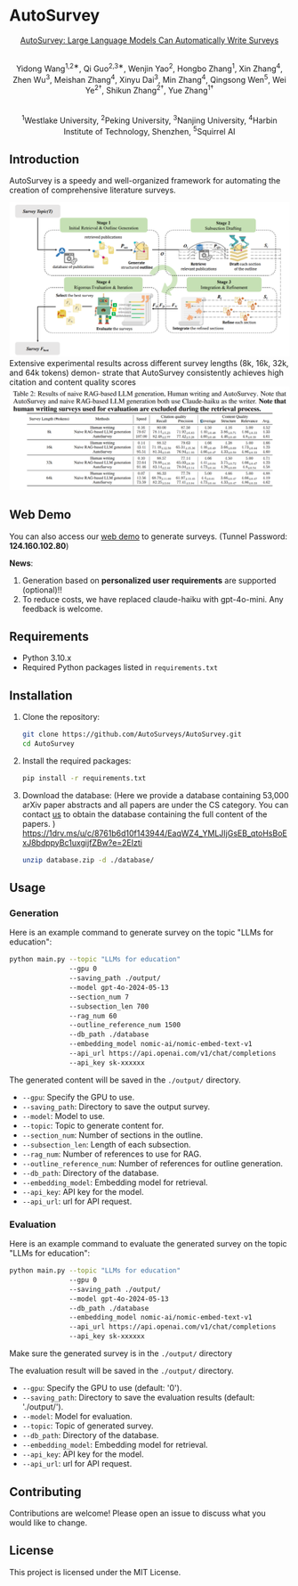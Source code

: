 # AutoSurvey
<p align="center">
   <a href="https://arxiv.org/abs/2406.10252">AutoSurvey: Large Language Models Can Automatically Write Surveys</a>
</p>
<p align="center">
  <strong></strong><br>
  Yidong Wang<sup>1,2∗</sup>, Qi Guo<sup>2,3∗</sup>, Wenjin Yao<sup>2</sup>, Hongbo Zhang<sup>1</sup>, Xin Zhang<sup>4</sup>, Zhen Wu<sup>3</sup>, Meishan Zhang<sup>4</sup>, Xinyu Dai<sup>3</sup>, Min Zhang<sup>4</sup>, Qingsong Wen<sup>5</sup>, Wei Ye<sup>2†</sup>, Shikun Zhang<sup>2†</sup>, Yue Zhang<sup>1†</sup>
  <br><br>
  <strong></strong><br>
  <sup>1</sup>Westlake University, <sup>2</sup>Peking University, <sup>3</sup>Nanjing University, <sup>4</sup>Harbin Institute of Technology, Shenzhen, <sup>5</sup>Squirrel AI
</p>

## Introduction

AutoSurvey is a speedy and well-organized framework for automating the creation of comprehensive literature surveys.

![Overview](figs/overview.png)
Extensive experimental results across different survey lengths (8k, 16k, 32k, and 64k tokens) demon-
strate that AutoSurvey consistently achieves high citation and content quality scores
![Overview](figs/main_fig.png)

## Web Demo
You can also access our [web demo](https://autosurvey.loca.lt) to generate surveys.
(Tunnel Password: **124.160.102.80**)

**News**: 
   1. Generation based on **personalized user requirements** are supported (optional)!!
   2. To reduce costs, we have replaced claude-haiku with gpt-4o-mini. Any feedback is welcome. 

## Requirements

- Python 3.10.x
- Required Python packages listed in `requirements.txt`

## Installation

1. Clone the repository:
   ```sh
   git clone https://github.com/AutoSurveys/AutoSurvey.git
   cd AutoSurvey
   ```

2. Install the required packages:
   ```sh
   pip install -r requirements.txt
   ```

3. Download the database: (Here we provide a database containing 53,000 arXiv paper abstracts and all papers are under the CS category. You can contact [us](mailto:qguo@smail.nju.edu.cn) to obtain the database containing the full content of the papers. )
   https://1drv.ms/u/c/8761b6d10f143944/EaqWZ4_YMLJIjGsEB_qtoHsBoExJ8bdppyBc1uxgijfZBw?e=2EIzti
   ```sh
   unzip database.zip -d ./database/
   ```

## Usage

### Generation
Here is an example command to generate survey on the topic "LLMs for education":

```sh
python main.py --topic "LLMs for education" 
               --gpu 0
               --saving_path ./output/
               --model gpt-4o-2024-05-13
               --section_num 7
               --subsection_len 700
               --rag_num 60
               --outline_reference_num 1500
               --db_path ./database
               --embedding_model nomic-ai/nomic-embed-text-v1
               --api_url https://api.openai.com/v1/chat/completions
               --api_key sk-xxxxxx 
```

The generated content will be saved in the `./output/` directory.

- `--gpu`: Specify the GPU to use.
- `--saving_path`: Directory to save the output survey.
- `--model`: Model to use.
- `--topic`: Topic to generate content for.
- `--section_num`: Number of sections in the outline.
- `--subsection_len`: Length of each subsection.
- `--rag_num`: Number of references to use for RAG.
- `--outline_reference_num`: Number of references for outline generation.
- `--db_path`: Directory of the database.
- `--embedding_model`: Embedding model for retrieval.
- `--api_key`: API key for the model.
- `--api_url`: url for API request.

### Evaluation

Here is an example command to evaluate the generated survey on the topic "LLMs for education":

```sh
python main.py --topic "LLMs for education" 
               --gpu 0
               --saving_path ./output/
               --model gpt-4o-2024-05-13
               --db_path ./database
               --embedding_model nomic-ai/nomic-embed-text-v1
               --api_url https://api.openai.com/v1/chat/completions
               --api_key sk-xxxxxx 
```

Make sure the generated survey is in the `./output/` directory

The evaluation result will be saved in the `./output/` directory.

- `--gpu`: Specify the GPU to use (default: '0').
- `--saving_path`: Directory to save the evaluation results (default: './output/').
- `--model`: Model for evaluation.
- `--topic`: Topic of generated survey.
- `--db_path`: Directory of the database.
- `--embedding_model`: Embedding model for retrieval.
- `--api_key`: API key for the model.
- `--api_url`: url for API request.

## Contributing

Contributions are welcome! Please open an issue to discuss what you would like to change.

## License

This project is licensed under the MIT License.
